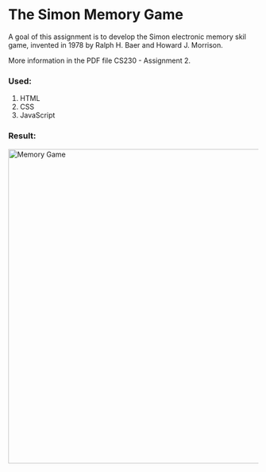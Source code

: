 # The Simon Memory Game

A goal of this assignment is to develop the Simon electronic memory skil game, invented in 1978 by Ralph H. Baer and Howard J. Morrison.

More information in the PDF file CS230 - Assignment 2.

### Used:
1. HTML
2. CSS
3. JavaScript


### Result:

<img width="633" alt="Memory Game" src="https://github.com/tmshts/Web_Information_Processing/assets/74012536/16fa569b-04f2-45f4-909a-0b07d9e4fe91">